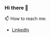 ### Hi there 👋

📫 How to reach me: 
- [LinkedIn](https://www.linkedin.com/in/jean-nicolas-boulay-desjardins-1866b026b/)

<!--
**jnlevio/jnlevio** is a ✨ _special_ ✨ repository because its `README.md` (this file) appears on your GitHub profile.

Here are some ideas to get you started:

- 🔭 I’m currently working on ...
- 🌱 I’m currently learning ...
- 👯 I’m looking to collaborate on ...
- 🤔 I’m looking for help with ...
- 💬 Ask me about ...
- 📫 How to reach me: ...
- 😄 Pronouns: ...
- ⚡ Fun fact: ...
-->

